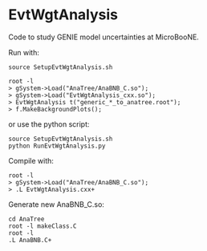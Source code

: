 # EvtWgtAnalysis
Code to study GENIE model uncertainties at MicroBooNE.


Run with:

```
source SetupEvtWgtAnalysis.sh

root -l
> gSystem->Load("AnaTree/AnaBNB_C.so");
> gSystem->Load("EvtWgtAnalysis_cxx.so");
> EvtWgtAnalysis t("generic_*_to_anatree.root");
> f.MakeBackgroundPlots();
```

or use the python script:

```
source SetupEvtWgtAnalysis.sh
python RunEvtWgtAnalysis.py
```

Compile with:

```
root -l
> gSystem->Load("AnaTree/AnaBNB_C.so");
> .L EvtWgtAnalysis.cxx+
```


Generate new AnaBNB_C.so:

```
cd AnaTree
root -l makeClass.C
root -l
.L AnaBNB.C+
```
